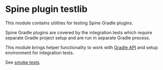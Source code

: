 # Spine plugin testlib

This module contains utilities for testing Spine Gradle plugins.

Spine Gradle plugins are covered by the integration tests which require separate Gradle project 
setup and are run in separate Gradle process.

This module brings helper functionality to work with
[Gradle API](https://docs.gradle.org/current/javadoc/) and setup environment for integration tests.

See [smoke tests](../smoke-tests).

